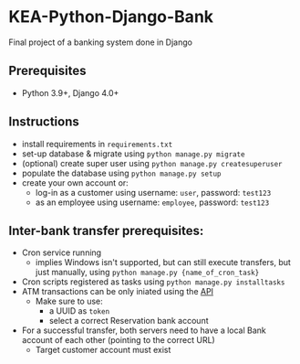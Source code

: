 # KEA-Python-Django-Bank
Final project of a banking system done in Django

## Prerequisites
- Python 3.9+, Django 4.0+

## Instructions
- install requirements in `requirements.txt`
- set-up database & migrate using `python manage.py migrate`
- (optional) create super user using `python manage.py createsuperuser`
- populate the database using `python manage.py setup`
- create your own account or:
  - log-in as a customer using username: `user`, password: `test123`
  - as an employee using username: `employee`, password: `test123`

## Inter-bank transfer prerequisites:
- Cron service running
  - implies Windows isn't supported, but can still execute transfers, but just manually, using `python manage.py {name_of_cron_task}` 
- Cron scripts registered as tasks using `python manage.py installtasks`
- ATM transactions can be only iniated using the [API](http://localhost:8000/api/v1/transaction)
  - Make sure to use:
    - a UUID as `token`
    - select a correct Reservation bank account    
- For a successful transfer, both servers need to have a local Bank account of each other (pointing to the correct URL)
  - Target customer account must exist 
